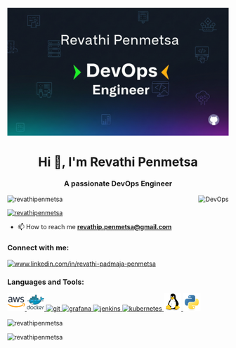 ![logo](https://github.com/REVATHIPENMETSA/REVATHIPENMETSA/blob/main/Github_banner.png)
<h1 align="center">Hi 👋, I'm Revathi Penmetsa</h1>
<h3 align="center">A passionate DevOps Engineer</h3>

<img align="right" alt="DevOps" widht="400" src="https://encrypted-tbn0.gstatic.com/images?q=tbn:ANd9GcSzu48MFALAy71Lk_k-pFsavP9Paut4TKFmJw&s">

<p align="left"> <img src="https://komarev.com/ghpvc/?username=revathipenmetsa&label=Profile%20views&color=0e75b6&style=flat" alt="revathipenmetsa" /> </p>

<p align="left"> <a href="https://github.com/ryo-ma/github-profile-trophy"><img src="https://github-profile-trophy.vercel.app/?username=revathipenmetsa" alt="revathipenmetsa" /></a> </p>

- 📫 How to reach me **revathip.penmetsa@gmail.com**

<h3 align="left">Connect with me:</h3>
<p align="left">
<a href="https://linkedin.com/in/www.linkedin.com/in/revathi-padmaja-penmetsa" target="blank"><img align="center" src="https://raw.githubusercontent.com/rahuldkjain/github-profile-readme-generator/master/src/images/icons/Social/linked-in-alt.svg" alt="www.linkedin.com/in/revathi-padmaja-penmetsa" height="30" width="40" /></a>
</p>

<h3 align="left">Languages and Tools:</h3>
<p align="left"> <a href="https://aws.amazon.com" target="_blank" rel="noreferrer"> <img src="https://raw.githubusercontent.com/devicons/devicon/master/icons/amazonwebservices/amazonwebservices-original-wordmark.svg" alt="aws" width="40" height="40"/> </a> <a href="https://www.docker.com/" target="_blank" rel="noreferrer"> <img src="https://raw.githubusercontent.com/devicons/devicon/master/icons/docker/docker-original-wordmark.svg" alt="docker" width="40" height="40"/> </a> <a href="https://git-scm.com/" target="_blank" rel="noreferrer"> <img src="https://www.vectorlogo.zone/logos/git-scm/git-scm-icon.svg" alt="git" width="40" height="40"/> </a> <a href="https://grafana.com" target="_blank" rel="noreferrer"> <img src="https://www.vectorlogo.zone/logos/grafana/grafana-icon.svg" alt="grafana" width="40" height="40"/> </a> <a href="https://www.jenkins.io" target="_blank" rel="noreferrer"> <img src="https://www.vectorlogo.zone/logos/jenkins/jenkins-icon.svg" alt="jenkins" width="40" height="40"/> </a> <a href="https://kubernetes.io" target="_blank" rel="noreferrer"> <img src="https://www.vectorlogo.zone/logos/kubernetes/kubernetes-icon.svg" alt="kubernetes" width="40" height="40"/> </a> <a href="https://www.linux.org/" target="_blank" rel="noreferrer"> <img src="https://raw.githubusercontent.com/devicons/devicon/master/icons/linux/linux-original.svg" alt="linux" width="40" height="40"/> </a> <a href="https://www.python.org" target="_blank" rel="noreferrer"> <img src="https://raw.githubusercontent.com/devicons/devicon/master/icons/python/python-original.svg" alt="python" width="40" height="40"/> </a> </p>

<p><img align="center" src="https://github-readme-stats.vercel.app/api/top-langs?username=revathipenmetsa&show_icons=true&locale=en&layout=compact" alt="revathipenmetsa" /></p>

<p><img align="center" src="https://github-readme-streak-stats.herokuapp.com/?user=revathipenmetsa&" alt="revathipenmetsa" /></p>

